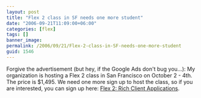 ```yaml
---
layout: post
title: "Flex 2 class in SF needs one more student"
date: "2006-09-21T11:09:00+06:00"
categories: [flex]
tags: []
banner_image: 
permalink: /2006/09/21/Flex-2-class-in-SF-needs-one-more-student
guid: 1546
---
```


Forgive the advertisement (but hey, if the Google Ads don't bug you...): My organization is hosting a Flex 2 class in San Francisco on October 2 - 4th. The price is $1,495. We need one more sign up to host the class, so if you are interested, you can sign up here: <a href="http://www.roundpeg.com/home.cfm?main=training&action=classinfo&classid=
176&locid=24">Flex 2: Rich Client Applications</a>.